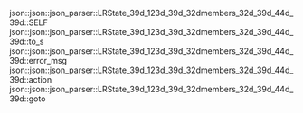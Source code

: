 json::json::json_parser::LRState_39d_123d_39d_32dmembers_32d_39d_44d_39d::SELF
json::json::json_parser::LRState_39d_123d_39d_32dmembers_32d_39d_44d_39d::to_s
json::json::json_parser::LRState_39d_123d_39d_32dmembers_32d_39d_44d_39d::error_msg
json::json::json_parser::LRState_39d_123d_39d_32dmembers_32d_39d_44d_39d::action
json::json::json_parser::LRState_39d_123d_39d_32dmembers_32d_39d_44d_39d::goto